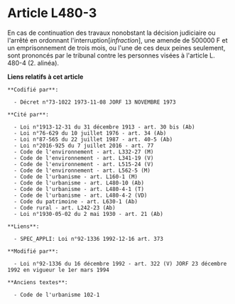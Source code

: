 # Article L480-3

En cas de continuation des travaux nonobstant la décision judiciaire ou l'arrêté en ordonnant l'interruption[*infraction*],
une amende de 500000 F et un emprisonnement de trois mois, ou l'une de ces deux peines seulement, sont prononcés par le
tribunal contre les personnes visées à l'article L. 480-4 (2. alinéa).

**Liens relatifs à cet article**

	**Codifié par**:

	  - Décret n°73-1022 1973-11-08 JORF 13 NOVEMBRE 1973

	**Cité par**:

	  - Loi n°1913-12-31 du 31 décembre 1913 - art. 30 bis (Ab)
	  - Loi n°76-629 du 10 juillet 1976 - art. 34 (Ab)
	  - Loi n°87-565 du 22 juillet 1987 - art. 40-5 (Ab)
	  - Loi n°2016-925 du 7 juillet 2016 - art. 77
	  - Code de l'environnement - art. L332-27 (M)
	  - Code de l'environnement - art. L341-19 (V)
	  - Code de l'environnement - art. L515-24 (V)
	  - Code de l'environnement - art. L562-5 (M)
	  - Code de l'urbanisme - art. L160-1 (M)
	  - Code de l'urbanisme - art. L480-10 (Ab)
	  - Code de l'urbanisme - art. L480-4-1 (T)
	  - Code de l'urbanisme - art. L480-4-2 (VD)
	  - Code du patrimoine - art. L630-1 (Ab)
	  - Code rural - art. L242-23 (Ab)
	  - Loi n°1930-05-02 du 2 mai 1930 - art. 21 (Ab)

	**Liens**:

	  - SPEC_APPLI: Loi n°92-1336 1992-12-16 art. 373

	**Modifié par**:

	  - Loi n°92-1336 du 16 décembre 1992 - art. 322 (V) JORF 23 décembre 1992 en vigueur le 1er mars 1994

	**Anciens textes**:

	  - Code de l'urbanisme 102-1
